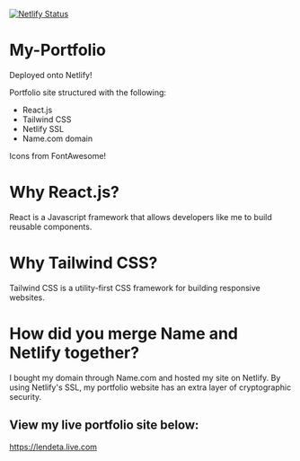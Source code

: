 [![Netlify Status](https://api.netlify.com/api/v1/badges/799b0334-0dc0-4f95-bc9c-dab9ce4517da/deploy-status)](https://app.netlify.com/sites/shirlen-d/deploys)

# My-Portfolio

Deployed onto Netlify!

Portfolio site structured with the following:

- React.js
- Tailwind CSS
- Netlify SSL
- Name.com domain

Icons from FontAwesome!

# Why React.js?

React is a Javascript framework that allows developers like me to build reusable components.

# Why Tailwind CSS?

Tailwind CSS is a utility-first CSS framework for building responsive websites.

# How did you merge Name and Netlify together?

I bought my domain through Name.com and hosted my site on Netlify. By using Netlify's SSL, my portfolio website has an extra layer of cryptographic security.

## View my live portfolio site below:

https://lendeta.live.com
